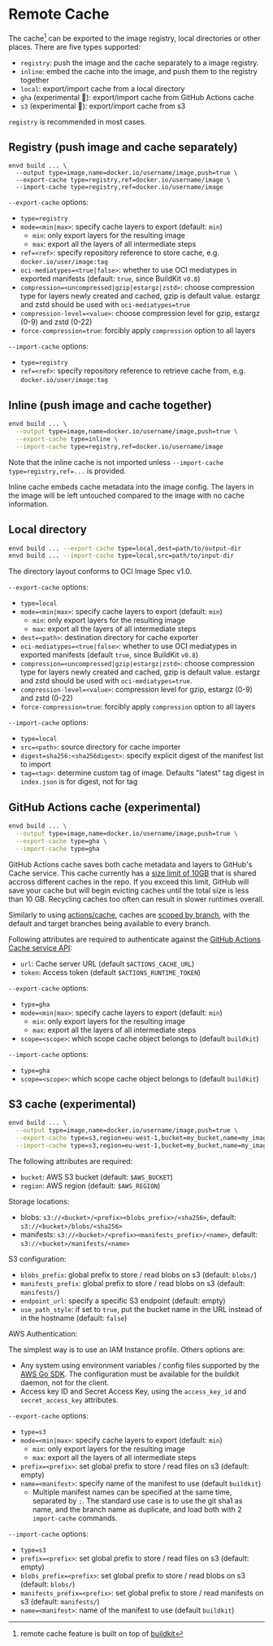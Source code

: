 # Remote Cache

The cache[^1] can be exported to the image registry, local directories or other places. There are five types supported:

- `registry`: push the image and the cache separately to a image registry.
- `inline`: embed the cache into the image, and push them to the registry together
- `local`: export/import cache from a local directory
- `gha` (experimental 🧪): export/import cache from GitHub Actions cache
- `s3` (experimental 🧪): export/import cache from s3

`registry` is recommended in most cases. 

[^1]: remote cache feature is built on top of [buildkit](https://github.com/moby/buildkit#export-cache)

## Registry (push image and cache separately)

```
envd build ... \
  --output type=image,name=docker.io/username/image,push=true \
  --export-cache type=registry,ref=docker.io/username/image \
  --import-cache type=registry,ref=docker.io/username/image
```

`--export-cache` options:

- `type=registry`
- `mode=<min|max>`: specify cache layers to export (default: `min`)
  - `min`: only export layers for the resulting image
  - `max`: export all the layers of all intermediate steps
- `ref=<ref>`: specify repository reference to store cache, e.g. `docker.io/user/image:tag`
- `oci-mediatypes=<true|false>`: whether to use OCI mediatypes in exported manifests (default: `true`, since BuildKit `v0.8`)
- `compression=<uncompressed|gzip|estargz|zstd>`: choose compression type for layers newly created and cached, gzip is default value. estargz and zstd should be used with `oci-mediatypes=true`
- `compression-level=<value>`: choose compression level for gzip, estargz (0-9) and zstd (0-22)
- `force-compression=true`: forcibly apply `compression` option to all layers

`--import-cache` options:

- `type=registry`
- `ref=<ref>`: specify repository reference to retrieve cache from, e.g. `docker.io/user/image:tag`

## Inline (push image and cache together)

```bash
envd build ... \
  --output type=image,name=docker.io/username/image,push=true \
  --export-cache type=inline \
  --import-cache type=registry,ref=docker.io/username/image
```

Note that the inline cache is not imported unless `--import-cache type=registry,ref=...` is provided.

Inline cache embeds cache metadata into the image config. The layers in the image will be left untouched compared to the image with no cache information.

## Local directory

```bash
envd build ... --export-cache type=local,dest=path/to/output-dir
envd build ... --import-cache type=local,src=path/to/input-dir
```

The directory layout conforms to OCI Image Spec v1.0.

`--export-cache` options:

- `type=local`
- `mode=<min|max>`: specify cache layers to export (default: `min`)
  - `min`: only export layers for the resulting image
  - `max`: export all the layers of all intermediate steps
- `dest=<path>`: destination directory for cache exporter
- `oci-mediatypes=<true|false>`: whether to use OCI mediatypes in exported manifests (default `true`, since BuildKit `v0.8`)
- `compression=<uncompressed|gzip|estargz|zstd>`: choose compression type for layers newly created and cached, gzip is default value. estargz and zstd should be used with `oci-mediatypes=true`.
- `compression-level=<value>`: compression level for gzip, estargz (0-9) and zstd (0-22)
- `force-compression=true`: forcibly apply `compression` option to all layers

`--import-cache` options:

- `type=local`
- `src=<path>`: source directory for cache importer
- `digest=sha256:<sha256digest>`: specify explicit digest of the manifest list to import
- `tag=<tag>`: determine custom tag of image. Defaults "latest" tag digest in `index.json` is for digest, not for tag

## GitHub Actions cache (experimental)

```bash
envd build ... \
  --output type=image,name=docker.io/username/image,push=true \
  --export-cache type=gha \
  --import-cache type=gha
```

GitHub Actions cache saves both cache metadata and layers to GitHub's Cache service. This cache currently has a [size limit of 10GB](https://docs.github.com/en/actions/advanced-guides/caching-dependencies-to-speed-up-workflows#usage-limits-and-eviction-policy) that is shared accross different caches in the repo. If you exceed this limit, GitHub will save your cache but will begin evicting caches until the total size is less than 10 GB. Recycling caches too often can result in slower runtimes overall.

Similarly to using [actions/cache](https://github.com/actions/cache), caches are [scoped by branch](https://docs.github.com/en/actions/advanced-guides/caching-dependencies-to-speed-up-workflows#restrictions-for-accessing-a-cache), with the default and target branches being available to every branch.

Following attributes are required to authenticate against the [GitHub Actions Cache service API](https://github.com/tonistiigi/go-actions-cache/blob/master/api.md#authentication):
- `url`: Cache server URL (default `$ACTIONS_CACHE_URL`)
- `token`: Access token (default `$ACTIONS_RUNTIME_TOKEN`)

`--export-cache` options:

- `type=gha`
- `mode=<min|max>`: specify cache layers to export (default: `min`)
  - `min`: only export layers for the resulting image
  - `max`: export all the layers of all intermediate steps
- `scope=<scope>`: which scope cache object belongs to (default `buildkit`)

`--import-cache` options:

- `type=gha`
- `scope=<scope>`: which scope cache object belongs to (default `buildkit`)

## S3 cache (experimental)

```bash
envd build ... \
  --output type=image,name=docker.io/username/image,push=true \
  --export-cache type=s3,region=eu-west-1,bucket=my_bucket,name=my_image \
  --import-cache type=s3,region=eu-west-1,bucket=my_bucket,name=my_image
```

The following attributes are required:
- `bucket`: AWS S3 bucket (default: `$AWS_BUCKET`)
- `region`: AWS region (default: `$AWS_REGION`)

Storage locations:
- blobs: `s3://<bucket>/<prefix><blobs_prefix>/<sha256>`, default: `s3://<bucket>/blobs/<sha256>`
- manifests: `s3://<bucket>/<prefix><manifests_prefix>/<name>`, default: `s3://<bucket>/manifests/<name>`

S3 configuration:
- `blobs_prefix`: global prefix to store / read blobs on s3 (default: `blobs/`)
- `manifests_prefix`: global prefix to store / read blobs on s3 (default: `manifests/`)
- `endpoint_url`: specify a specific S3 endpoint (default: empty)
- `use_path_style`: if set to `true`, put the bucket name in the URL instead of in the hostname (default: `false`)

AWS Authentication:

The simplest way is to use an IAM Instance profile.
Others options are:

- Any system using environment variables / config files supported by the [AWS Go SDK](https://docs.aws.amazon.com/sdk-for-go/v1/developer-guide/configuring-sdk.html). The configuration must be available for the buildkit daemon, not for the client.
- Access key ID and Secret Access Key, using the `access_key_id` and `secret_access_key` attributes.

`--export-cache` options:
- `type=s3`
- `mode=<min|max>`: specify cache layers to export (default: `min`)
  - `min`: only export layers for the resulting image
  - `max`: export all the layers of all intermediate steps
- `prefix=<prefix>`: set global prefix to store / read files on s3 (default: empty)
- `name=<manifest>`: specify name of the manifest to use (default `buildkit`)
  - Multiple manifest names can be specified at the same time, separated by `;`. The standard use case is to use the git sha1 as name, and the branch name as duplicate, and load both with 2 `import-cache` commands.

`--import-cache` options:
- `type=s3`
- `prefix=<prefix>`: set global prefix to store / read files on s3 (default: empty)
- `blobs_prefix=<prefix>`: set global prefix to store / read blobs on s3 (default: `blobs/`)
- `manifests_prefix=<prefix>`: set global prefix to store / read manifests on s3 (default: `manifests/`)
- `name=<manifest>`: name of the manifest to use (default `buildkit`)
